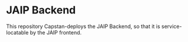 # JAIP Backend

This repository Capstan-deploys the JAIP Backend, so that it is service-locatable by the JAIP frontend.